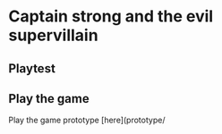 # Captain strong and the evil supervillain
## Playtest

## Play the game
Play the game prototype [here](prototype/
